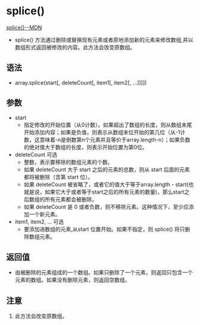 # splice()
[splice()--MDN](https://developer.mozilla.org/zh-CN/docs/Web/JavaScript/Reference/Global_Objects/Array/splice)

* splice() 方法通过删除或替换现有元素或者原地添加新的元素来修改数组,并以数组形式返回被修改的内容。此方法会改变原数组。

## 语法

* array.splice(start[, deleteCount[, item1[, item2[, ...]]]])

## 参数

* start​
    - 指定修改的开始位置（从0计数）。如果超出了数组的长度，则从数组末尾开始添加内容；如果是负值，则表示从数组末位开始的第几位（从-1计数，这意味着-n是倒数第n个元素并且等价于array.length-n）；如果负数的绝对值大于数组的长度，则表示开始位置为第0位。
* deleteCount 可选
    - 整数，表示要移除的数组元素的个数。
    - 如果 deleteCount 大于 start 之后的元素的总数，则从 start 后面的元素都将被删除（含第 start 位）。
    - 如果 deleteCount 被省略了，或者它的值大于等于array.length - start(也就是说，如果它大于或者等于start之后的所有元素的数量)，那么start之后数组的所有元素都会被删除。
    - 如果 deleteCount 是 0 或者负数，则不移除元素。这种情况下，至少应添加一个新元素。
* item1, item2, ... 可选
    - 要添加进数组的元素,从start 位置开始。如果不指定，则 splice() 将只删除数组元素。

## 返回值

* 由被删除的元素组成的一个数组。如果只删除了一个元素，则返回只包含一个元素的数组。如果没有删除元素，则返回空数组。

## 注意
1. 此方法会改变原数组。